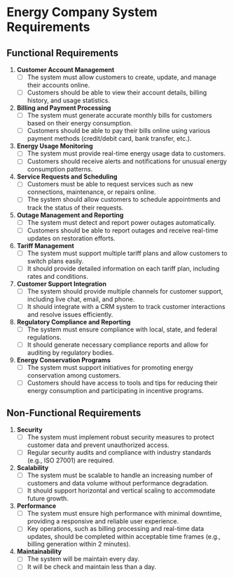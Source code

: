 # Energy Company System Requirements

## Functional Requirements

1. **Customer Account Management**
    - [ ] The system must allow customers to create, update, and manage their accounts online.
    - [ ] Customers should be able to view their account details, billing history, and usage statistics.

2. **Billing and Payment Processing**
    - [ ] The system must generate accurate monthly bills for customers based on their energy consumption.
    - [ ] Customers should be able to pay their bills online using various payment methods (credit/debit card, bank transfer, etc.).

3. **Energy Usage Monitoring**
    - [ ] The system must provide real-time energy usage data to customers.
    - [ ] Customers should receive alerts and notifications for unusual energy consumption patterns.

4. **Service Requests and Scheduling**
    - [ ] Customers must be able to request services such as new connections, maintenance, or repairs online.
    - [ ] The system should allow customers to schedule appointments and track the status of their requests.

5. **Outage Management and Reporting**
    - [ ] The system must detect and report power outages automatically.
    - [ ] Customers should be able to report outages and receive real-time updates on restoration efforts.

6. **Tariff Management**
    - [ ] The system must support multiple tariff plans and allow customers to switch plans easily.
    - [ ] It should provide detailed information on each tariff plan, including rates and conditions.

7. **Customer Support Integration**
    - [ ] The system should provide multiple channels for customer support, including live chat, email, and phone.
    - [ ] It should integrate with a CRM system to track customer interactions and resolve issues efficiently.

8. **Regulatory Compliance and Reporting**
    - [ ] The system must ensure compliance with local, state, and federal regulations.
    - [ ] It should generate necessary compliance reports and allow for auditing by regulatory bodies.

9. **Energy Conservation Programs**
    - [ ] The system must support initiatives for promoting energy conservation among customers.
    - [ ] Customers should have access to tools and tips for reducing their energy consumption and participating in incentive programs.

## Non-Functional Requirements

1. **Security**
    - [ ] The system must implement robust security measures to protect customer data and prevent unauthorized access.
    - [ ] Regular security audits and compliance with industry standards (e.g., ISO 27001) are required.

2. **Scalability**
    - [ ] The system must be scalable to handle an increasing number of customers and data volume without performance degradation.
    - [ ] It should support horizontal and vertical scaling to accommodate future growth.

3. **Performance**
    - [ ] The system must ensure high performance with minimal downtime, providing a responsive and reliable user experience.
    - [ ] Key operations, such as billing processing and real-time data updates, should be completed within acceptable time frames (e.g., billing generation within 2 minutes).
  
4. **Maintainability**
    - [ ] The system will be maintain every day.
    - [ ] It will be check and maintain less than a day.

